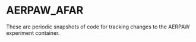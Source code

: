 # AERPAW_AFAR
These are periodic snapshots of code for tracking changes to the AERPAW experiment container.
